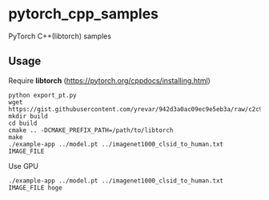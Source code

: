 # pytorch_cpp_samples
PyTorch C++(libtorch) samples

## Usage

Require **libtorch** (https://pytorch.org/cppdocs/installing.html)

```
python export_pt.py
wget https://gist.githubusercontent.com/yrevar/942d3a0ac09ec9e5eb3a/raw/c2c91c8e767d04621020c30ed31192724b863041/imagenet1000_clsid_to_human.txt
mkdir build
cd build
cmake .. -DCMAKE_PREFIX_PATH=/path/to/libtorch
make
./example-app ../model.pt ../imagenet1000_clsid_to_human.txt IMAGE_FILE
```

Use GPU
```
./example-app ../model.pt ../imagenet1000_clsid_to_human.txt IMAGE_FILE hoge
```
